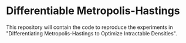 # Differentiable Metropolis-Hastings 

This repository will contain the code to reproduce the experiments in "Differentiating Metropolis-Hastings to Optimize Intractable Densities".